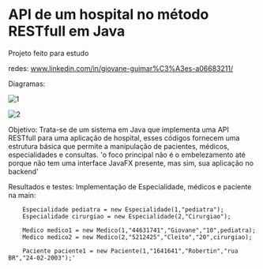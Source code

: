 # API de um hospital no método RESTfull em Java

Projeto feito para estudo

redes: www.linkedin.com/in/giovane-guimar%C3%A3es-a06683211/

Diagramas: 

![1](https://github.com/GiovaneGuimaraes/API-RESTfull-Java/assets/133304083/3cab8942-30a6-43e6-929d-7da6525e43ed)

![2](https://github.com/GiovaneGuimaraes/API-RESTfull-Java/assets/133304083/ef3c4471-f12e-4f05-bc4f-78f9c9fd0c98)

Objetivo: Trata-se de um sistema em Java que implementa uma API RESTfull para uma aplicação de hospital, esses códigos fornecem uma estrutura básica que permite a manipulação de pacientes, médicos, especialidades e consultas.
  'o foco principal não é o embelezamento até porque não tem uma interface JavaFX presente, mas sim, sua aplicação no backend'

Resultados e testes: 
Implementação de Especialidade, médicos e paciente na main:
        
        Especialidade pediatra = new Especialidade(1,"pediatra");
        Especialidade cirurgiao = new Especialidade(2,"Cirurgiao");

        Medico medico1 = new Medico(1,"44631741","Giovane","10",pediatra);
        Medico medico2 = new Medico(2,"5212425","Cleito","20",cirurgiao);

        Paciente paciente1 = new Paciente(1,"1641641","Robertin","rua BR","24-02-2003");'
